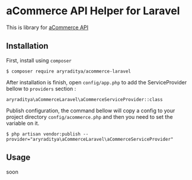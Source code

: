 # aCommerce API Helper for Laravel
This is library for [aCommerce API](https://url.com)

## Installation
First, install using `composer`

    $ composer require aryraditya/acommerce-laravel

After installation is finish, open `config/app.php` to add the ServiceProvider bellow to `providers` section :

    aryraditya\aCommerceLaravel\aCommerceServiceProvider::class

Publish configuration, the command bellow will copy a config to your project directory `config/acommerce.php` and then you need to set the variable on it.

    $ php artisan vendor:publish --provider="aryraditya\aCommerceLaravel\aCommerceServiceProvider"


## Usage
soon